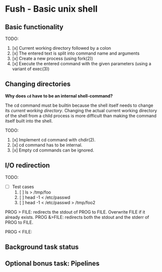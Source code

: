 # Fush - Basic unix shell

## Basic functionality

TODO:

1. [x] Current working directory followed by a colon
2. [x] The entered text is split into command name and arguments
3. [x] Create a new process (using fork(2))
4. [x] Execute the entered command with the given parameters (using a variant of exec(3))

## Changing directories

**Why does `cd` have to be an internal shell-command?**

The cd command must be builtin because the shell itself needs to change its _current working directory_. Changing the actual current working directory of the shell from a child process is more difficult than making the command itself built into the shell.

TODO:

1. [x] Implement cd command with chdir(2).
2. [x] cd command has to be internal.
3. [x] Empty cd commands can be ignored.

## I/O redirection

TODO:

- [ ] Test cases
   1. [ ] ls > /tmp/foo
   2. [ ] head -1 < /etc/passwd
   3. [ ] head -1 < /etc/passwd > /tmp/foo2

PROG > FILE: redirects the stdout of PROG to FILE. Overwrite FILE if it already exists.
PROG &>FILE: redirects both the stdout and the stderr of PROG to FILE.

PROG < FILE:

## Background task status

## Optional bonus task: Pipelines
